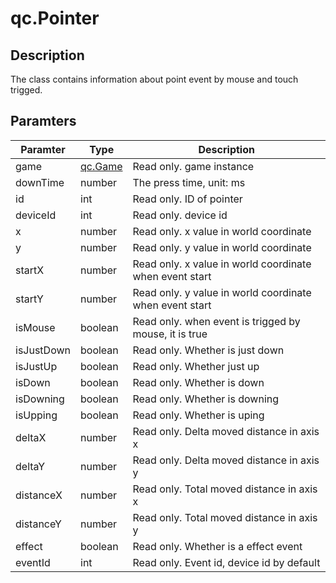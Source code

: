 # qc.Pointer

## Description
The class contains information about point event by mouse and touch trigged.

## Paramters
| Paramter | Type | Description |
| ------------- |-------------|-------------|
| game | [qc.Game](../game/README.md) | Read only. game instance |
| downTime | number | The press time, unit: ms|
| id | int | Read only. ID  of pointer |
| deviceId | int | Read only. device id |
| x | number | Read only. x value in world coordinate |
| y | number | Read only. y value in world coordinate |
| startX | number | Read only. x value in world coordinate when event start |
| startY | number | Read only. y value in world coordinate when event start |
| isMouse | boolean |  Read only. when event is trigged by mouse, it is true |
| isJustDown | boolean | Read only. Whether is just down  |
| isJustUp | boolean |Read only. Whether just up |
| isDown | boolean | Read only. Whether is down|
| isDowning | boolean | Read only. Whether is downing |
| isUpping | boolean | Read only. Whether is uping |
| deltaX | number | Read only. Delta moved distance in axis x |
| deltaY | number | Read only. Delta moved distance in axis y |
| distanceX | number | Read only. Total moved distance in axis x |
| distanceY | number | Read only. Total moved distance in axis y|
| effect | boolean | Read only. Whether is a effect event |
| eventId | int | Read only.  Event id, device id by default |
